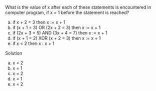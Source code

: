 What is the value of x after each of these statements is encountered in computer program, if x = 1 before the statement is reached?

1. if x + 2 = 3 then x := x + 1
2. if (x + 1 = 3) OR (2x + 2 = 3) then x := x + 1
3. if (2x + 3 = 5) AND (3x + 4 = 7) then x := x + 1
4. if (x + 1 = 2) XOR (x + 2 = 3) then x := x + 1
5. if x < 2 then x : x + 1

Solution

1. x = 2
2. x = 1
3. x = 2
4. x = 1
5. x = 2

<style type="text/css">
    ol { list-style-type: lower-alpha; }
</style>